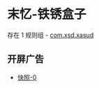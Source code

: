 # 末忆-铁锈盒子

存在 1 规则组 - [com.xsd.xasud](/src/apps/com.xsd.xasud.ts)

## 开屏广告

- [快照-0](https://i.gkd.li/import/12847496)
